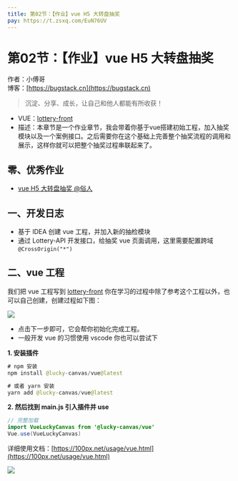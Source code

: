 ```yaml
---
title: 第02节：【作业】vue H5 大转盘抽奖
pay: https://t.zsxq.com/EuN76UV
---
```


# 第02节：【作业】vue H5 大转盘抽奖

作者：小傅哥
<br/>博客：[https://bugstack.cn](https://bugstack.cn)

>沉淀、分享、成长，让自己和他人都能有所收获！

- VUE：[lottery-front](https://gitcode.net/KnowledgePlanet/lottery-front)
- 描述：本章节是一个作业章节，我会带着你基于vue搭建初始工程，加入抽奖模块以及一个案例接口。之后需要你在这个基础上完善整个抽奖流程的调用和展示，这样你就可以把整个抽奖过程串联起来了。

## 零、优秀作业

- [vue H5 大转盘抽奖 @俗人](https://t.zsxq.com/12qKmiLWT)

## 一、开发日志

- 基于 IDEA 创建 vue 工程，并加入新的抽检模块
- 通过 Lottery-API 开发接口，给抽奖 vue 页面调用，这里需要配置跨域 `@CrossOrigin("*")`

## 二、vue 工程

我们把 vue 工程写到 [lottery-front](https://gitcode.net/KnowledgePlanet/lottery-front) 你在学习的过程中除了参考这个工程以外，也可以自己创建，创建过程如下图：

![](/images/article/project/lottery/Part-4/2-01.png)

- 点击下一步即可，它会帮你初始化完成工程。
- 一般开发 vue 的习惯使用 vscode 你也可以尝试下

**1. 安装插件**

```java
# npm 安装
npm install @lucky-canvas/vue@latest

# 或者 yarn 安装
yarn add @lucky-canvas/vue@latest
```

**2. 然后找到 main.js 引入插件并 use**

```java
// 完整加载
import VueLuckyCanvas from '@lucky-canvas/vue'
Vue.use(VueLuckyCanvas)
```

详细使用文档：[https://100px.net/usage/vue.html](https://100px.net/usage/vue.html)

![](/images/article/project/lottery/Part-4/2-02.png)